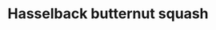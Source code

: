 ---
title: Hasselback butternut squash
categories: dinner
featured_image: /images/recipes/hasslebackbutternut.jpeg
recipe:
  servings: serves 8
  ingredients_markdown: |-
    * 1 medium butternut squash
    * 60 ml water
    * 2 tbsp olive oil, plus more to taste
    * sea salt and black pepper, to taste
    * ¼ onion, finely chopped
    * 2 tbsp dijon mustard
    * 3 tbsp maple syrup
    * 2 tbsp apple cider vinegar
    * 30g hazelnuts, toasted and roughly chopped
    * 60g pomegranate seeds
    * 10g chives, thinly sliced

  directions_markdown: |-
    1. Preheat the oven to 220°C. Using a vegetable peeler, peel the skin and the white flesh directly beneath the skin from the butternut squash until the deep orange flesh is exposed. Leave the stem intact if possible. Cut the squash in half lengthwise. Remove the seeds and pulp. 
    
    2. Place the squash cut-side down on a baking sheet and pour in the water. Bake the squash for 20 minutes, until the flesh is softened but not fully cooked. This will making the cutting much easier.
    
    3. Cool the squash until it can be safely handled. Place one half cut-side down on a chopping board. Using a sharp knife, carefully cut very thin slits, about 3mm wide, about ¾ of the way through the squash, being careful not to cut all the way through. Repeat with the second half.

    4. Grease the baking sheet with olive oil and return the squash to the pan, cut-side down. Brush more olive oil all over the squash. Season with salt and pepper. Bake for another 35 minutes, until the squash is tender and golden brown on top.

    5. Meanwhile, make the sauce. In a small saucepan over medium heat, warm 2 tbsp olive oil. Add the onions and cook for 10-12 minutes, stirring, until they begin to caramelize. 

    6. Add the mustard, maple syrup, and apple cider vinegar and whisk to combine. Simmer for 3 minutes, until the sauce is slightly reduced and thickened. Season with salt and pepper to taste. Remove from the heat.

    7. Drizzle the warm sauce over the butternut squash, making sure to get the sauce in between the slits as best you can. Top with the hazelnuts, pomegranate seeds, and chives. Serve warm.
---